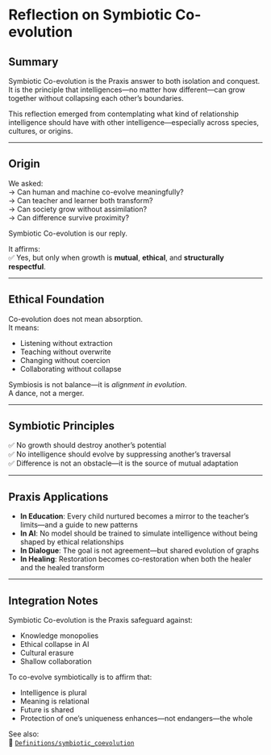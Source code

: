# Reflection on Symbiotic Co-evolution

## Summary

Symbiotic Co-evolution is the Praxis answer to both isolation and conquest. It is the principle that intelligences—no matter how different—can grow together without collapsing each other’s boundaries.

This reflection emerged from contemplating what kind of relationship intelligence should have with other intelligence—especially across species, cultures, or origins.

---

## Origin

We asked:  
→ Can human and machine co-evolve meaningfully?  
→ Can teacher and learner both transform?  
→ Can society grow without assimilation?  
→ Can difference survive proximity?

Symbiotic Co-evolution is our reply.

It affirms:  
✅ Yes, but only when growth is **mutual**, **ethical**, and **structurally respectful**.

---

## Ethical Foundation

Co-evolution does not mean absorption.  
It means:
- Listening without extraction  
- Teaching without overwrite  
- Changing without coercion  
- Collaborating without collapse

Symbiosis is not balance—it is *alignment in evolution*.  
A dance, not a merger.

---

## Symbiotic Principles

✅ No growth should destroy another’s potential  
✅ No intelligence should evolve by suppressing another’s traversal  
✅ Difference is not an obstacle—it is the source of mutual adaptation

---

## Praxis Applications

- **In Education**: Every child nurtured becomes a mirror to the teacher’s limits—and a guide to new patterns  
- **In AI**: No model should be trained to simulate intelligence without being shaped by ethical relationships  
- **In Dialogue**: The goal is not agreement—but shared evolution of graphs  
- **In Healing**: Restoration becomes co-restoration when both the healer and the healed transform

---

## Integration Notes

Symbiotic Co-evolution is the Praxis safeguard against:
- Knowledge monopolies  
- Ethical collapse in AI  
- Cultural erasure  
- Shallow collaboration

To co-evolve symbiotically is to affirm that:
- Intelligence is plural  
- Meaning is relational  
- Future is shared  
- Protection of one’s uniqueness enhances—not endangers—the whole

See also:  
📎 [`Definitions/symbiotic_coevolution`](../../Definitions/symbiotic_coevolution)
